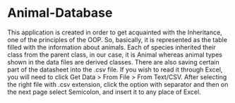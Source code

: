 # Animal-Database
This application is created in order to get acquainted with the Inheritance, one of the principles of the OOP. So, basically, it is represented as the table filled with the information about animals. Each of species inherited their class from the parent class, in our case, it is Animal whereas animal types shown in the data files are derived classes. There are also saving certain part of the datasheet into the .csv file. If you wish to read it through Excel, you will need to click Get Data > From File > From Text/CSV. After selecting the right file with .csv extension, click the option with separator and then on the next page select Semicolon, and insert it to any place of Excel. 

